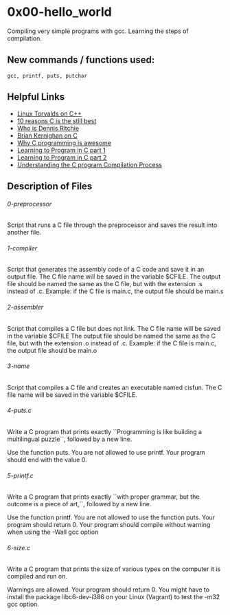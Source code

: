 #  0x00-hello_world
Compiling very simple programs with gcc. Learning the steps of compilation.
## New commands / functions used:
``gcc, printf, puts, putchar``
## Helpful Links
* [Linux Torvalds on C++](http://harmful.cat-v.org/software/c++/linus)
* [10 reasons C is the still best](http://www.woohooitsbacon.com/10-reasons-why-c-is-still-the-best-programming-language/)
* [Who is Dennis Ritchie](https://en.wikipedia.org/wiki/Dennis_Ritchie)
* [Brian Kernighan on C](https://www.youtube.com/watch?v=de2Hsvxaf8M)
* [Why C programming is awesome](https://www.youtube.com/watch?v=smGalmxPVYc)
* [Learning to Program in C part 1](https://www.youtube.com/watch?v=rk2fK2IIiiQ)
* [Learning to Program in C part 2](https://www.youtube.com/watch?v=FwpP_MsZWnU)
* [Understanding the C program Compilation Process](https://www.youtube.com/watch?v=VDslRumKvRA)

## Description of Files
<h6>0-preprocessor</h6>
Script that runs a C file through the preprocessor and saves the result into another file.
<h6>1-compiler</h6>
Script that generates the assembly code of a C code and save it in an output file.
The C file name will be saved in the variable $CFILE. The output file should be named the same as the C file, but with the extension .s instead of .c. Example: if the C file is main.c, the output file should be main.s
<h6>2-assembler</h6>
Script that compiles a C file but does not link. The C file name will be saved in the variable $CFILE The output file should be named the same as the C file, but with the extension .o instead of .c. Example: if the C file is main.c, the output file should be main.o
<h6>3-name</h6>
Script that compiles a C file and creates an executable named cisfun. The C file name will be saved in the variable $CFILE.
<h6>4-puts.c</h6>
Write a C program that prints exactly ``Programming is like building a multilingual puzzle``, followed by a new line.


Use the function puts. You are not allowed to use printf. Your program should end with the value 0.
<h6>5-printf.c</h6>
Write a C program that prints exactly ``with proper grammar, but the outcome is a piece of art,``, followed by a new line.


Use the function printf. You are not allowed to use the function puts. Your program should return 0. Your program should compile without warning when using the -Wall gcc option
<h6>6-size.c</h6>
Write a C program that prints the size of various types on the computer it is compiled and run on.


Warnings are allowed. Your program should return 0. You might have to install the package libc6-dev-i386 on your Linux (Vagrant) to test the -m32 gcc option.

